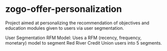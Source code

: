 # zogo-offer-personalization
Project aimed at personalizing the recommendation of objectives and education modules given to users via user segmentation.

User Segmentation RFM Model: Uses a RFM (recency, frequency, monetary) model to segment Red River Credit Union users into 5 segments.
